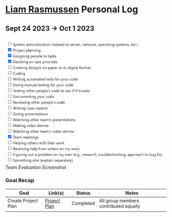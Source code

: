 # [Liam Rasmussen](https://github.com/liamras) Personal Log

## Sept 24 2023 -> Oct 1 2023

![evaluation-screenshot](../../../img/liam-eval-4.png)
<br>
_Team Evaluation Screenshot_

### Goal Recap

| Goal          | Link(s)      | Status    | Notes |
| ------------- | ------------ | --------- | ----- |
| Create Project Plan | [Project Plan][1] | Completed | All group members contributed equally |
|               |              |           |       |

[1]: https://docs.google.com/document/d/18U3K607QbEoZFy_O4bKOMl64O0OOUe0IOVW4NVq2NdY
